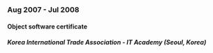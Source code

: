 
### Aug 2007 - Jul 2008

#### Object software certificate

##### Korea International Trade Association - IT Academy (Seoul, Korea)

